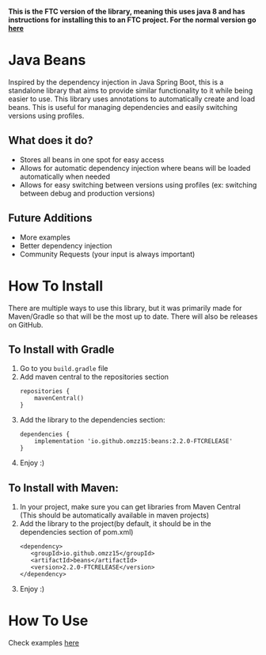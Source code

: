 **This is the FTC version of the library, meaning this uses java 8 and has instructions for installing this to an FTC project. For the normal version go [here](https://github.com/omzz15/beans)**

# Java Beans

Inspired by the dependency injection in Java Spring Boot, this is a standalone library that aims to provide similar functionality to it while being easier to use. This library uses annotations to automatically create and load beans. This is useful for managing dependencies and easily switching versions using profiles.

## What does it do?
- Stores all beans in one spot for easy access
- Allows for automatic dependency injection where beans will be loaded automatically when needed
- Allows for easy switching between versions using profiles (ex: switching between debug and production versions)

## Future Additions
- More examples
- Better dependency injection
- Community Requests (your input is always important)

# How To Install
There are multiple ways to use this library, but it was primarily made for Maven/Gradle so that will be the most up to date. There will also be releases on GitHub.

## To Install with Gradle
1. Go to you `build.gradle` file
2. Add maven central to the repositories section
    ```
    repositories {
        mavenCentral()
    }
    ```
3. Add the library to the dependencies section:
    ```
    dependencies {
        implementation 'io.github.omzz15:beans:2.2.0-FTCRELEASE'
    }
    ```
4. Enjoy :)

## To Install with Maven:
1. In your project, make sure you can get libraries from Maven Central (This should be automatically available in maven projects)
2. Add the library to the project(by default, it should be in the dependencies section of pom.xml)
   ```
   <dependency>
      <groupId>io.github.omzz15</groupId>
      <artifactId>beans</artifactId>
      <version>2.2.0-FTCRELEASE</version>
   </dependency>
   ```
3. Enjoy :)

# How To Use
Check examples [here](./src/test/java/examples)
